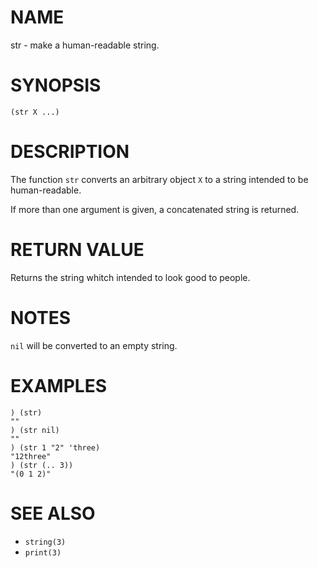 # NAME
str - make a human-readable string.

# SYNOPSIS

    (str X ...)

# DESCRIPTION
The function `str` converts an arbitrary object `X` to a string intended to be human-readable.

If more than one argument is given, a concatenated string is returned.

# RETURN VALUE
Returns the string whitch intended to look good to people.

# NOTES
`nil` will be converted to an empty string.

# EXAMPLES

    ) (str)
    ""
    ) (str nil)
    ""
    ) (str 1 "2" 'three)
    "12three"
    ) (str (.. 3))
    "(0 1 2)"

# SEE ALSO
- `string(3)`
- `print(3)`

